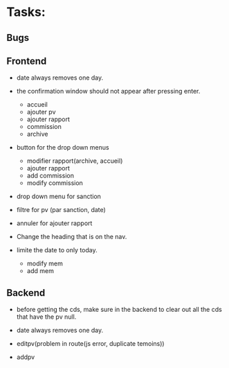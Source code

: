 # Tasks:

## Bugs

## Frontend

- date always removes one day.
- the confirmation window should not appear after pressing enter.

  - accueil
  - ajouter pv
  - ajouter rapport
  - commission
  - archive

- button for the drop down menus

  - modifier rapport(archive, accueil)
  - ajouter rapport
  - add commission
  - modify commission

- drop down menu for sanction

- filtre for pv (par sanction, date)

- annuler for ajouter rapport

- Change the heading that is on the nav.

- limite the date to only today.
  - modify mem
  - add mem

## Backend

- before getting the cds, make sure in the backend to clear out all the cds that have the pv null.
- date always removes one day.

- editpv(problem in route(js error, duplicate temoins))
- addpv
